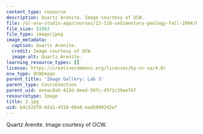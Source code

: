 ```yaml
---
content_type: resource
description: Quartz Arenite. Image courtesy of OCW.
file: /ol-ocw-studio-app/courses/12-110-sedimentary-geology-fall-2004/b4c52d7802a1431886e8ead5899242ef_2.jpg
file_size: 31962
file_type: image/jpeg
image_metadata:
  caption: Quartz Arenite.
  credit: Image courtesy of OCW.
  image-alt: Quartz Arenite.
learning_resource_types: []
license: https://creativecommons.org/licenses/by-nc-sa/4.0/
ocw_type: OCWImage
parent_title: 'Image Gallery: Lab 3'
parent_type: CourseSection
parent_uid: eeeac8a5-415d-8eed-507c-d5f2c39ee747
resourcetype: Image
title: 2.jpg
uid: b4c52d78-02a1-4318-86e8-ead5899242ef
---
```

Quartz Arenite. Image courtesy of OCW.